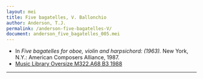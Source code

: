 ```yaml
---
layout: mei
title: Five bagatelles, V. Ballonchio
author: Anderson, T.J.
permalink: /anderson-five-bagatelles-V/
document: anderson_five_bagatelles_005.mei
---
```


- In *Five bagatelles for oboe, violin and harpsichord: (1963).* New York, N.Y.: American Composers Alliance, 1987.
- <a href="https://tufts-primo.hosted.exlibrisgroup.com/permalink/f/bnf7qa/01TUN_ALMA2194856370003851" target="_blank">Music Library Oversize M322.A68 B3 1988</a>

---
